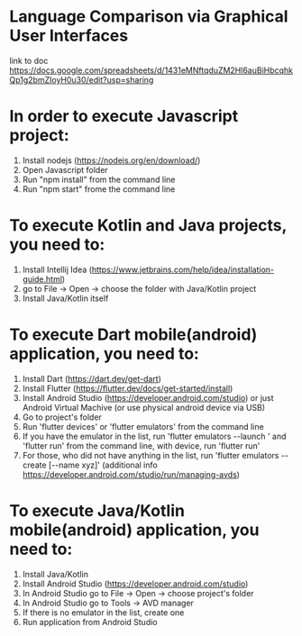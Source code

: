 # Language Comparison via Graphical User Interfaces
link to doc https://docs.google.com/spreadsheets/d/1431eMNftqduZM2Hl6auBiHbcqhkQp1g2bmZIoyH0u30/edit?usp=sharing

# In order to execute Javascript project:
1) Install nodejs (https://nodejs.org/en/download/)
2) Open Javascript folder
3) Run "npm install" from the command line
4) Run "npm start" frome the command line

# To execute Kotlin and Java projects, you need to:
1) Install Intellij Idea (https://www.jetbrains.com/help/idea/installation-guide.html)
2) go to File -> Open -> choose the folder with Java/Kotlin project
3) Install Java/Kotlin itself 

# To execute Dart mobile(android) application, you need to:
1) Install Dart (https://dart.dev/get-dart)
2) Install Flutter (https://flutter.dev/docs/get-started/install)
3) Install Android Studio (https://developer.android.com/studio) or just Android Virtual Machive (or use physical android device via USB)
4) Go to project's folder
5) Run 'flutter devices' or 'flutter emulators' from the command line 
6) If you have the emulator in the list, run 'flutter emulators --launch <emulator id>' and 'flutter run' from the command line, with device, run 'flutter run'
7) For those, who did not have anything in the list, run 'flutter emulators --create [--name xyz]' (additional info https://developer.android.com/studio/run/managing-avds)

# To execute Java/Kotlin mobile(android) application, you need to:
1) Install Java/Kotlin
2) Install Android Studio (https://developer.android.com/studio)
3) In Android Studio go to File -> Open -> choose project's folder
4) In Android Studio go to Tools -> AVD manager
5) If there is no emulator in the list, create one 
6) Run application from Android Studio
